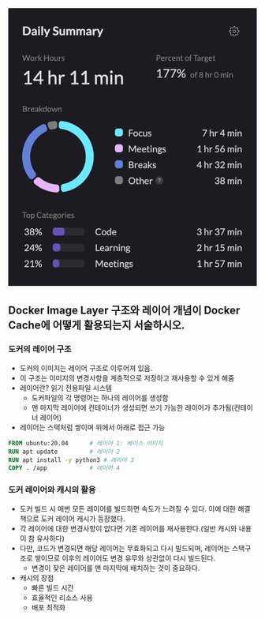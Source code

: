 <img src="/Tracking_Time/3_Mar/250328.png">

## Docker Image Layer 구조와 레이어 개념이 Docker Cache에 어떻게 활용되는지 서술하시오.



### 도커의 레이어 구조
- 도커의 이미지는 레이어 구조로 이루어져 있음.
- 이 구조는 이미지의 변경사항을 계층적으로 저장하고 재사용할 수 있게 해줌
- 레이어란? 읽기 전용파일 시스템
  - 도커파일의 각 명령어는 하나의 레이어를 생성함
  - 맨 마지막 레이어에 컨테이너가 생성되면 쓰기 가능한 레이어가 추가됨(컨테이너 레이어)
- 레이어는 스택처럼 쌓이며 위에서 아래로 접근 가능
```dockerfile
FROM ubuntu:20.04      # 레이어 1: 베이스 이미지
RUN apt update         # 레이어 2
RUN apt install -y python3 # 레이어 3
COPY . /app            # 레이어 4
```
### 도커 레이어와 캐시의 활용
- 도커 빌드 시 매번 모든 레이어를 빌드하면 속도가 느려질 수 있다. 이에 대한 해결책으로 도커 레이어 캐시가 등장했다.
- 각 레이어에 대한 변경사항이 없다면 기존 레이어를 재사용한다.(일반 캐시와 내용이 참 유사하다)
- 다만, 코드가 변경되면 해당 레이어는 무효화되고 다시 빌드되며, 레이어는 스택구조로 쌓이므로 이후의 레이어도 변경 유무와 상관없이 다시 빌드된다.
  - 변경이 잦은 레이어를 맨 마지막에 배치하는 것이 중요하다. 
- 캐시의 장점
  - 빠른 빌드 시간
  - 효율적인 리소스 사용
  - 배포 최적화